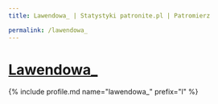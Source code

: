 ```yaml
---
title: Lawendowa_ | Statystyki patronite.pl | Patromierz

permalink: /lawendowa_
---
```


# [Lawendowa_](https://patronite.pl/lawendowa_)

{% include profile.md name="lawendowa_" prefix="l" %}

